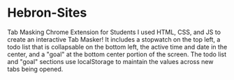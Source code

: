 # Hebron-Sites
Tab Masking Chrome Extension for Students
I used HTML, CSS, and JS to create an interactive Tab Masker! It includes a stopwatch on the top left, a todo list that is collapsable on the bottom left,
the active time and date in the center, and a "goal" at the bottom center portion of the screen. The todo list and "goal" sections use localStorage to 
maintain the values across new tabs being opened.
